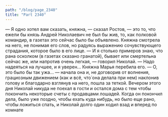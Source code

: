```yaml
---
path: "/blog/page_2340"
title: "Part 2340"
---
```


— Я одно хотел вам сказать, княжна, — сказал Ростов, — это то, что ежели бы князь Андрей Николаевич не был бы жив, то, как полковой командир, в газетах это сейчас было бы объявлено.
Княжна смотрела на него, не понимая его слов, но радуясь выражению сочувствующего страдания, которое было в его лице.
— И я столько примеров знаю, что рана осколком (в газетах сказано гранатой), бывает или смертельна сейчас же, или напротив очень легкая, — говорил Николай. — Надо надеяться на лучшее, и я уверен...
Княжна Марья перебила его.
— О, это было бы так ужа... — начала она и, не договорив от волнения, грациозным движением (как и всё, что̀ она делала при нем) наклонив голову и благодарно взглянув на него, пошла за теткой.
Вечером этого дня Николай никуда не поехал в гости и остался дома с тем чтобы покончить некоторые счеты с продавцами лошадей. Когда он покончил дела, было уже поздно, чтобы ехать куда нибудь, но было еще рано, чтобы ложиться спать, и Николай долго один ходил взад и вперед по комнате
